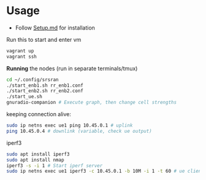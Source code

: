 # Usage
- Follow [Setup.md](Setup.md) for installation

Run this to start and enter vm
```sh
vagrant up
vagrant ssh
```

**Running** the nodes (run in separate terminals/tmux)
```sh
cd ~/.config/srsran
./start_enb1.sh rr_enb1.conf
./start_enb2.sh rr_enb2.conf
./start_ue.sh
gnuradio-companion # Execute graph, then change cell strengths
```

keeping connection alive:
```sh
sudo ip netns exec ue1 ping 10.45.0.1 # uplink
ping 10.45.0.4 # downlink (variable, check ue output)
```

iperf3
```sh
sudo apt install iperf3
sudo apt install nmap
iperf3 -s -i 1 # Start iperf server
sudo ip netns exec ue1 iperf3 -c 10.45.0.1 -b 10M -i 1 -t 60 # ue client test

```